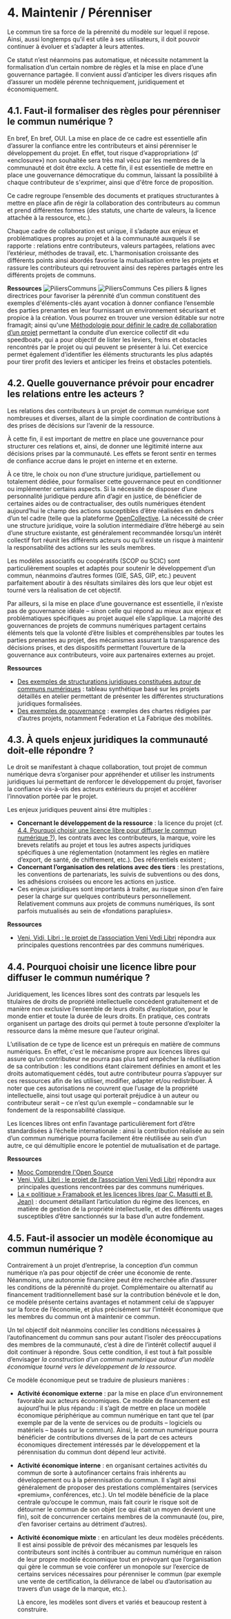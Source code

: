 # 4. Maintenir / Pérenniser

Le commun tire sa force de la pérennité du modèle sur lequel il repose. Ainsi, aussi longtemps qu’il est utile à ses utilisateurs, il doit pouvoir continuer à évoluer et s’adapter à leurs attentes.

Ce statut n’est néanmoins pas automatique, et nécessite notamment la formalisation d’un certain nombre de règles et la mise en place d’une gouvernance partagée. Il convient aussi d’anticiper les divers risques afin d’assurer un modèle pérenne techniquement, juridiquement et économiquement.

## 4.1. Faut-il formaliser des règles pour pérenniser le commun numérique ?

En bref, En bref, OUI. La mise en place de ce cadre est essentielle afin d’assurer la confiance entre les contributeurs et ainsi pérenniser le développement du projet. En effet, tout risque d’«appropriation» \(d’ «enclosure»\) non souhaitée sera très mal vécu par les membres de la communauté et doit être exclu. A cette fin, il est essentielle de mettre en place une gouvernance démocratique du commun, laissant la possibilité à chaque contributeur de s'exprimer, ainsi que d'être force de proposition.

Ce cadre regroupe l’ensemble des documents et pratiques structurantes à mettre en place afin de régir la collaboration des contributeurs au commun et prend différentes formes \(des statuts, une charte de valeurs, la licence attachée à la ressource, etc.\).

Chaque cadre de collaboration est unique, il s’adapte aux enjeux et problématiques propres au projet et à la communauté auxquels il se rapporte : relations entre contributeurs, valeurs partagées, relations avec l’extérieur, méthodes de travail, etc. L’harmonisation croissante des différents points ainsi abordés favorise la mutualisation entre les projets et rassure les contributeurs qui retrouvent ainsi des repères partagés entre les différents projets de communs.

**Ressources** ![PiliersCommuns](../.gitbook/assets/3_PiliersPerenniteCommuns-1.png) ![PiliersCommuns](../.gitbook/assets/3_PiliersPerenniteCommuns-2.png) Ces piliers & lignes directrices pour favoriser la pérennité d’un commun constituent des exemples d'éléments-clés ayant vocation à donner confiance l’ensemble des parties prenantes en leur fournissant un environnement sécurisant et propice à la création. Vous pourrez en trouver une version éditable sur notre framagit; ainsi qu'une [Méthodologie pour définir le cadre de collaboration d’un projet](../ressources/definir-le-cadre-de-collaboration-dun-projet.md) permettant la conduite d’un exercice collectif dit «du speedboat», qui a pour objectif de lister les leviers, freins et obstacles rencontrés par le projet ou qui peuvent se présenter à lui. Cet exercice permet également d’identifier les éléments structurants les plus adaptés pour tirer profit des leviers et anticiper les freins et obstacles potentiels.

## 4.2. Quelle gouvernance prévoir pour encadrer les relations entre les acteurs ?

Les relations des contributeurs à un projet de commun numérique sont nombreuses et diverses, allant de la simple coordination de contributions à des prises de décisions sur l’avenir de la ressource.

À cette fin, il est important de mettre en place une gouvernance pour structurer ces relations et, ainsi, de donner une légitimité interne aux décisions prises par la communauté. Les effets se feront sentir en termes de confiance accrue dans le projet en interne et en externe.

À ce titre, le choix ou non d’une structure juridique, partiellement ou totalement dédiée, pour formaliser cette gouvernance peut en conditionner ou implémenter certains aspects. Si la nécessité de disposer d’une personnalité juridique perdure afin d’agir en justice, de bénéficier de certaines aides ou de contractualiser, des outils numériques étendent aujourd’hui le champ des actions susceptibles d’être réalisées en dehors d’un tel cadre \(telle que la plateforme [OpenCollective](https://opencollective.com). La nécessité de créer une structure juridique, voire la solution intermédiaire d’être hébergé au sein d’une structure existante, est généralement recommandée lorsqu’un intérêt collectif fort réunit les différents acteurs ou qu’il existe un risque à maintenir la responsabilité des actions sur les seuls membres.

Les modèles associatifs ou coopératifs \(SCOP ou SCIC\) sont particulièrement souples et adaptés pour soutenir le développement d’un commun, néanmoins d’autres formes \(GIE, SAS, GIP, etc.\) peuvent parfaitement aboutir à des résultats similaires dès lors que leur objet est tourné vers la réalisation de cet objectif.

Par ailleurs, si la mise en place d’une gouvernance est essentielle, il n’existe pas de gouvernance idéale – sinon celle qui répond au mieux aux enjeux et problématiques spécifiques au projet auquel elle s’applique. La majorité des gouvernances de projets de communs numériques partagent certains éléments tels que la volonté d’être lisibles et compréhensibles par toutes les parties prenantes au projet, des mécanismes assurant la transparence des décisions prises, et des dispositifs permettant l’ouverture de la gouvernance aux contributeurs, voire aux partenaires externes au projet.

**Ressources**

* [Des exemples de structurations juridiques constituées autour de communs numériques](../ressources/typologie-de-structurations-juridiques-possibles.md) : tableau synthétique basé sur les projets détaillés en atelier permettant de présenter les différentes structurations juridiques formalisées.
* [Des exemples de gouvernance](https://framagit.org/inno3/tutoriel-communs-numeriques/blob/master/ressources/ExemplesChartes-CadresCollaboration.pdf) : exemples des chartes rédigées par d’autres projets, notamment Federation et La Fabrique des mobilités.

## 4.3. À quels enjeux juridiques la communauté doit-elle répondre ?

Le droit se manifestant à chaque collaboration, tout projet de commun numérique devra s’organiser pour appréhender et utiliser les instruments juridiques lui permettant de renforcer le développement du projet, favoriser la confiance vis-à-vis des acteurs extérieurs du projet et accélérer l’innovation portée par le projet.

Les enjeux juridiques peuvent ainsi être multiples :

* **Concernant le développement de la ressource** : la licence du projet \(cf. [4.4. Pourquoi choisir une licence libre pour diffuser le commun numérique ?](https://vbachelet.frama.io/tutoriel-communs-numeriques/02-Tutoriel/#44-pourquoi-choisir-une-licence-libre-pour-diffuser-le-commun-numerique)\), les contrats avec les contributeurs, la marque, voire les brevets relatifs au projet et tous les autres aspects juridiques spécifiques à une réglementation \(notamment les règles en matière d’export, de santé, de chiffrement, etc.\). Des référentiels existent ; 
* **Concernant l’organisation des relations avec des tiers** : les prestations, les conventions de partenariats, les suivis de subventions ou des dons, les adhésions croisées ou encore les actions en justice.
* Ces enjeux juridiques sont importants à traiter, au risque sinon d’en faire peser la charge sur quelques contributeurs personnellement. Relativement communs aux projets de communs numériques, ils sont parfois mutualisés au sein de «fondations parapluies». 

**Ressources**

* [Veni, Vidi, Libri : le projet de l’association Veni Vedi Libri](https://github.com/incubateur-territoires/tutoriel-communs/tree/3013883386afb32c2faf395cf1921ecb467d1f86/tutoriel/vvlibri.org/fr/README.md) répondra aux principales questions rencontrées par des communs numériques.

## 4.4. Pourquoi choisir une licence libre pour diffuser le commun numérique ?

Juridiquement, les licences libres sont des contrats par lesquels les titulaires de droits de propriété intellectuelle concèdent gratuitement et de manière non exclusive l’ensemble de leurs droits d’exploitation, pour le monde entier et toute la durée de leurs droits. En pratique, ces contrats organisent un partage des droits qui permet à toute personne d’exploiter la ressource dans la même mesure que l’auteur original.

L’utilisation de ce type de licence est un prérequis en matière de communs numériques. En effet, c'est le mécanisme propre aux licences libres qui assure qu’un contributeur ne pourra pas plus tard empêcher la réutilisation de sa contribution : les conditions étant clairement définies en amont et les droits automatiquement cédés, tout autre contributeur pourra s’appuyer sur ces ressources afin de les utiliser, modifier, adapter et/ou redistribuer. À noter que ces autorisations ne couvrent que l’usage de la propriété intellectuelle, ainsi tout usage qui porterait préjudice à un auteur ou contributeur serait – ce n’est qu’un exemple – condamnable sur le fondement de la responsabilité classique.

Les licences libres ont enfin l’avantage particulièrement fort d’être standardisées à l’échelle internationale : ainsi la contribution réalisée au sein d’un commun numérique pourra facilement être réutilisée au sein d’un autre, ce qui démultiplie encore le potentiel de mutualisation et de partage.

**Ressources**

* [Mooc Comprendre l'Open Source](https://framatube.org/video-channels/e4985792-98ca-49be-a1aa-bceecd1c8051/videos)
* [Veni, Vidi, Libri : le projet de l’association Veni Vedi Libri](https://github.com/incubateur-territoires/tutoriel-communs/tree/3013883386afb32c2faf395cf1921ecb467d1f86/tutoriel/vvlibri.org/fr/README.md) répondra aux principales questions rencontrées par des communs numériques.
* [La « politique » Framabook et les licences libres \(par C. Masutti et B. Jean\)](https://framablog.org/2013/10/16/framabook-et-licences-libres/) : document détaillant l’articulation du régime des licences, en matière de gestion de la propriété intellectuelle, et des différents usages susceptibles d’être sanctionnés sur la base d’un autre fondement.

## 4.5. Faut-il associer un modèle économique au commun numérique ?

Contrairement à un projet d’entreprise, la conception d’un commun numérique n’a pas pour objectif de créer une économie de rente. Néanmoins, une autonomie financière peut être recherchée afin d’assurer les conditions de la pérennité du projet. Complémentaire ou alternatif au financement traditionnellement basé sur la contribution bénévole et le don, ce modèle présente certains avantages et notamment celui de s’appuyer sur la force de l’économie, et plus précisément sur l’intérêt économique que les membres du commun ont à maintenir ce commun.

Un tel objectif doit néanmoins concilier les conditions nécessaires à l’autofinancement du commun sans pour autant l’isoler des préoccupations des membres de la communauté, c’est à dire de l’intérêt collectif auquel il doit continuer à répondre. Sous cette condition, il est tout à fait possible d’envisager _la construction d’un commun numérique autour d’un modèle économique tourné vers le développement de la ressource._

Ce modèle économique peut se traduire de plusieurs manières :

* **Activité économique externe** : par la mise en place d’un environnement favorable aux acteurs économiques. Ce modèle de financement est aujourd’hui le plus répandu : il s’agit de mettre en place un modèle économique périphérique au commun numérique en tant que tel \(par exemple par de la vente de services ou de produits – logiciels ou matériels – basés sur le commun\). Ainsi, le commun numérique pourra bénéficier de contributions diverses de la part de ces acteurs économiques directement intéressés par le développement et la pérennisation du commun dont dépend leur activité. 
* **Activité économique interne** : en organisant certaines activités du commun de sorte à autofinancer certains frais inhérents au développement ou à la pérennisation du commun. Il s’agit ainsi généralement de proposer des prestations complémentaires \(services «premium», conférences, etc.\). Un tel modèle bénéficie de la place centrale qu’occupe le commun, mais fait courir le risque soit de détourner le commun de son objet \(ce qui était un moyen devient une fin\), soit de concurrencer certains membres de la communauté \(ou, pire, d’en favoriser certains au détriment d’autres\). 
* **Activité économique mixte** : en articulant les deux modèles précédents. Il est ainsi possible de prévoir des mécanismes par lesquels les contributeurs sont incités à contribuer au commun numérique en raison de leur propre modèle économique tout en prévoyant que l’organisation qui gère le commun se voie conférer un monopole sur l’exercice de certains services nécessaires pour pérenniser le commun \(par exemple une vente de certification, la délivrance de label ou d’autorisation au travers d’un usage de la marque, etc.\).

  Là encore, les modèles sont divers et variés et beaucoup restent à construire.

